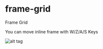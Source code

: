 # frame-grid
Frame Grid

You can move inline frame with W/Z/A/S Keys


![alt tag](https://cloud.githubusercontent.com/assets/13881570/9449841/77ee2f74-4aba-11e5-8a65-20d9bc6ae9ad.png)

